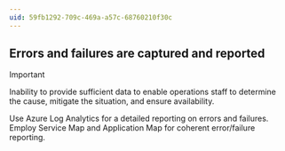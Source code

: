 ```yaml
---
uid: 59fb1292-709c-469a-a57c-68760210f30c
---
```

## Errors and failures are captured and reported

> [!IMPORTANT]
> Inability to provide sufficient data to enable operations staff to determine the cause, mitigate the situation, and ensure availability.

Use Azure Log Analytics for a detailed reporting on errors and failures. Employ Service Map and Application Map for coherent error/failure reporting.